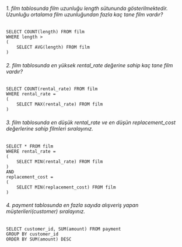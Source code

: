 ###### 1. film tablosunda film uzunluğu length sütununda gösterilmektedir. Uzunluğu ortalama film uzunluğundan fazla kaç tane film vardır?

    SELECT COUNT(length) FROM film
    WHERE length > 
    (
        SELECT AVG(length) FROM film
    )

###### 2. film tablosunda en yüksek rental_rate değerine sahip kaç tane film vardır?

    SELECT COUNT(rental_rate) FROM film
    WHERE rental_rate = 
    (
        SELECT MAX(rental_rate) FROM film
    )

###### 3. film tablosunda en düşük rental_rate ve en düşün replacement_cost değerlerine sahip filmleri sıralayınız.

    SELECT * FROM film 
    WHERE rental_rate =
    (
        SELECT MIN(rental_rate) FROM film 
    )
    AND
    replacement_cost = 
    (
        SELECT MIN(replacement_cost) FROM film
    )

###### 4. payment tablosunda en fazla sayıda alışveriş yapan müşterileri(customer) sıralayınız.

    SELECT customer_id, SUM(amount) FROM payment 
    GROUP BY customer_id 
    ORDER BY SUM(amount) DESC
